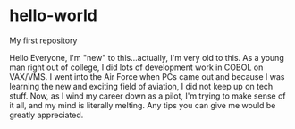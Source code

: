 # hello-world
My first repository

Hello Everyone,
I'm "new" to this...actually, I'm very old to this.  As a young man right out of college, I did lots of development work in COBOL on VAX/VMS.  I went into the Air Force when PCs came out and because I was learning the new and exciting field of aviation, I did not keep up on tech stuff.  Now, as I wind my career down as a pilot, I'm trying to make sense of it all, and my mind is literally melting.  Any tips you can give me would be greatly appreciated.
